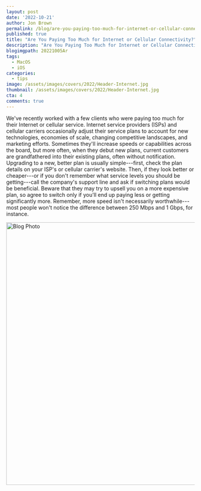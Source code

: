 ```yaml
---
layout: post
date: '2022-10-21'
author: Jon Brown
permalink: /blog/are-you-paying-too-much-for-internet-or-cellular-connectivity/
published: true
title: "Are You Paying Too Much for Internet or Cellular Connectivity?"
description: "Are You Paying Too Much for Internet or Cellular Connectivity?"
blogimgpath: 20221005Ar
tags:
  - MacOS
  - iOS
categories:
  - tips
image: /assets/images/covers/2022/Header-Internet.jpg
thumbnail: /assets/images/covers/2022/Header-Internet.jpg
cta: 4
comments: true
---
```

We've recently worked with a few clients who were paying too much for
their Internet or cellular service. Internet service providers (ISPs)
and cellular carriers occasionally adjust their service plans to account
for new technologies, economies of scale, changing competitive
landscapes, and marketing efforts. Sometimes they'll increase speeds or
capabilities across the board, but more often, when they debut new
plans, current customers are grandfathered into their existing plans,
often without notification. Upgrading to a new, better plan is usually
simple---first, check the plan details on your ISP's or cellular
carrier's website. Then, if they look better or cheaper---or if you
don't remember what service levels you should be getting---call the
company's support line and ask if switching plans would be beneficial.
Beware that they may try to upsell you on a more expensive plan, so
agree to switch only if you'll end up paying less or getting
significantly more. Remember, more speed isn't necessarily
worthwhile---most people won't notice the difference between 250 Mbps
and 1 Gbps, for instance.

<img alt="Blog Photo" src="{{ site.site_cdn }}/assets/images/blog/2022/20221005Ar/image2.png" class="img-fluid rounded m-2" width="700" />

